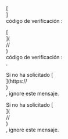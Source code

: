 [<br host>]<br action>código de verificación :<br code>

[<br host>](<br protocol>//<br host>)<br action>código de verificación :<br code>.

Si no ha solicitado [<br host>](https://<br host>)<br action>, ignore este mensaje.

Si no ha solicitado [<br host>](<br protocol>//<br host>)<br action>, ignore este mensaje.
